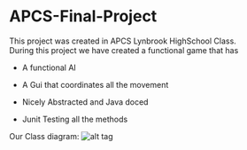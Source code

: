 
# APCS-Final-Project
This project was created in APCS Lynbrook HighSchool Class.
<br /> During this project we have created a functional game that has
    <ul><li>A functional AI</li></ul>
    <ul><li>A Gui that coordinates all the movement</li></ul>
    <ul><li>Nicely Abstracted and  Java doced</li></ul>
    <ul><li>Junit Testing all the methods</li></ul>
Our Class diagram:
![alt tag](https://raw.githubusercontent.com/vikranth22446/APCS-Final-Project/master/path/to/img.png)
